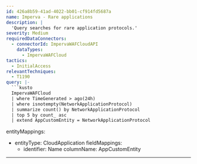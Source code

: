 ```yaml
---
id: 426a8b59-41ad-4022-bb01-cf914fd5687a
name: Imperva - Rare applications
description: |
  'Query searches for rare application protocols.'
severity: Medium
requiredDataConnectors:
  - connectorId: ImpervaWAFCloudAPI
    dataTypes:
      - ImpervaWAFCloud
tactics:
  - InitialAccess
relevantTechniques:
  - T1190
query: |-
  ```kusto
  ImpervaWAFCloud
  | where TimeGenerated > ago(24h)
  | where isnotempty(NetworkApplicationProtocol)
  | summarize count() by NetworkApplicationProtocol
  | top 5 by count_ asc
  | extend AppCustomEntity = NetworkApplicationProtocol
  ```
entityMappings:
  - entityType: CloudApplication
    fieldMappings:
      - identifier: Name
        columnName: AppCustomEntity
---
```


